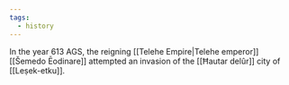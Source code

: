 ```yaml
---
tags:
  - history
---
```

In the year 613 AGS, the reigning [[Telehe Empire|Telehe emperor]] [[Šemedo Ēodinare]] attempted an invasion of the [[Ħautar delûr]] city of [[Leṣek-etku]].